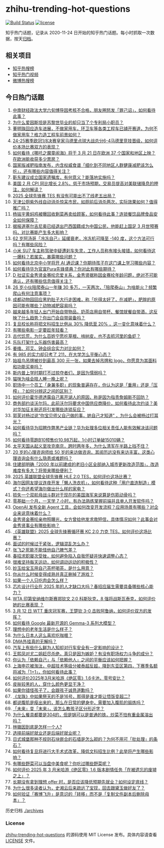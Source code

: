 # zhihu-trending-hot-questions

[![Build Status](https://github.com/justjavac/zhihu-trending-hot-questions/workflows/ci/badge.svg?branch=master)](https://github.com/justjavac/zhihu-trending-hot-questions/actions)
[![license](https://img.shields.io/github/license/justjavac/zhihu-trending-hot-questions)](https://github.com/justjavac/zhihu-trending-hot-questions/blob/master/LICENSE)

知乎热门话题，记录从 2020-11-24
日开始的知乎热门话题。每小时抓取一次数据，按天[归档](./archives)。

## 相关项目

- [知乎热搜榜](https://github.com/justjavac/zhihu-trending-top-search)
- [知乎热门视频](https://github.com/justjavac/zhihu-trending-hot-video)
- [微博热搜榜](https://github.com/justjavac/weibo-trending-hot-search)

## 今日热门话题

<!-- BEGIN -->
<!-- 最后更新时间 Thu Mar 13 2025 10:56:50 GMT+0800 (China Standard Time) -->

1. [中南财经政法大学六旬博导因考核不合格，朋友圈怒发「罪己诏」，如何看待此事？](https://www.zhihu.com/question/14749481583)
1. [为什么爱因斯坦是苏黎世毕业的却只当了个专利局小职员？](https://www.zhihu.com/question/293590270)
1. [董明珠回应造车进展，不做家用车，环卫车等各类工程车已铺开赛道，为何不做家用车？格力造工程车前景如何？](https://www.zhihu.com/question/14765860543)
1. [24-25赛季欧冠1/8决赛皇家马德里点球大战总分6-4马德里竞技晋级，如何评价本场比赛双方的表现？](https://www.zhihu.com/question/14813500385)
1. [如何看待《哪吒之魔童闹海》将于 3 月 21 日在欧洲 37 个国家和地区上映？在欧洲能收获多少票房？](https://www.zhihu.com/question/14685471590)
1. [国家版减肥指南发布，内含权威食谱「细化到不同地区人群健康减肥该怎么吃」，还有哪些内容值得关注？](https://www.zhihu.com/question/14675409502)
1. [靳东建议成立国家遗嘱库，有何意义？能落地实施吗？](https://www.zhihu.com/question/14261349975)
1. [美国 2 月 CPI 同比增长 2.8%，低于市场预期，交易员提高对美联储降息的押注，如何解读？](https://www.zhihu.com/question/14792341480)
1. [2025 全球先锋赛 TES 有没有可能出不了线老五出局？](https://www.zhihu.com/question/14788057062)
1. [天津公厕紫外线自动消杀惊呆市民，如厕前后消杀两次，实际效果如何？值得推广吗？](https://www.zhihu.com/question/14483860056)
1. [杨铭宇黄焖鸡被曝回收剩菜再卖给顾客，如何看待此事？连锁餐饮品牌食品安全如何保障？](https://www.zhihu.com/question/14756189503)
1. [据报道塞尔吉尼奥已经退出巴西国籍成为中国公民，他能赶上国足 3 月世预赛吗，对比赛能产生多大影响？](https://www.zhihu.com/question/14756996088)
1. [62 岁阿汤哥「冷冻自己」延缓衰老，冷冻机可降至 -140 度，这个方法可行吗？有哪些风险？](https://www.zhihu.com/question/14748292968)
1. [小米 SU7 车主称驾驶中疑遭刹车失灵，工作人员称有接头接错，如何看待这一爆料？若属实，暴露哪些问题？](https://www.zhihu.com/question/14743275049)
1. [如何看待北京中小学将开 AI 通识课？你期待孩子在这门课上学习哪些内容？](https://www.zhihu.com/question/14480046535)
1. [如何看待华为官宣Pura先锋盛典？你对此有哪些期待？](https://www.zhihu.com/question/14820563623)
1. [D 社证实金秀贤金赛纶恋爱关系，金秀贤据称因金赛纶年龄问题，绝对不可能承认，还有哪些信息值得关注？](https://www.zhihu.com/question/14763187395)
1. [26 岁小伙陪爬泰山一年赚 30 多万，一天两次，「陪爬泰山」为啥能火？频繁爬山有何注意事项？](https://www.zhihu.com/question/14642127666)
1. [成都动物园回应黑豹肚子大行走困难，称「吃得太好了，在减肥」，肥胖的原因可能有哪些？动物减肥容易吗？](https://www.zhihu.com/question/14591039900)
1. [越来越多年轻人出门开始自带物品，奶茶店用自带杯、餐馆就餐自带酒，这反映了什么趋势？你出门会自带装备吗？](https://www.zhihu.com/question/14740763420)
1. [复旦校长称将把文科招生比例从 30% 降低至 20% ，这一变化意味着什么？](https://www.zhihu.com/question/14659980602)
1. [有哪些电影一定要趁年轻看？](https://www.zhihu.com/question/25699277)
1. [古代饥荒，为什么百姓宁愿吃草根、啃树皮，也不去抓河里的鱼虾？](https://www.zhihu.com/question/13476829979)
1. [乐队打架什么乐器伤害最高？](https://www.zhihu.com/question/14326566751)
1. [姜维、邓艾、钟会综合实力对比如何？](https://www.zhihu.com/question/493270670)
1. [有 985 的实力却只考了 211，在大学怎么平衡心态？](https://www.zhihu.com/question/14520363222)
1. [始祖鸟吊牌被炒到最高 300 元一张，如果去掉吊牌和 logo，你愿意为其面料和功能买单吗？](https://www.zhihu.com/question/14667006770)
1. [斯内普上学时期打不过掠夺者们，是因为懦弱吗？](https://www.zhihu.com/question/14702062223)
1. [猫咪为啥会陪人睡一晚上呢？](https://www.zhihu.com/question/13289247152)
1. [职场中一个员工「身兼多职」的现象普遍存在，你认为这是「重用」还是「压榨」？如何分辨这之间的区别？](https://www.zhihu.com/question/14540779847)
1. [如何评价霍华德透露自己离开湖人的原因，称是因为指责詹姆斯不回防？](https://www.zhihu.com/question/14738827417)
1. [商务部约谈沃尔玛，此前沃尔玛要求中国供应商降价，如何看待此次约谈？美对华加征关税还将引发哪些连锁反应？](https://www.zhihu.com/question/14752619346)
1. [郭芙对杨过说“你宝贝师父自己做的事，她自己才知道” ，为什么会被杨过打耳光？](https://www.zhihu.com/question/2346959097)
1. [如何看待华为招聘作弊黑产业链？华为处理多位相关责任人能有效解决该问题吗？](https://www.zhihu.com/question/14693890972)
1. [如何看待零跑B10预售价10.98万起，1小时订单破15010辆？](https://www.zhihu.com/question/14609748825)
1. [太平天国从起义至攻克南京，跨时两年多，为什么清军在半路上挡不住？](https://www.zhihu.com/question/341487318)
1. [20 岁的心理咨询师给 50 岁的来访做咨询，其阅历远没有来访丰富，这类心理咨询会有什么隐患或难题吗？](https://www.zhihu.com/question/14675521111)
1. [住建部明确「2000 年以前建成的老旧小区全部纳入城市更新改造范围」，改造难度有多大？将带来哪些便利？](https://www.zhihu.com/question/14549472471)
1. [2025 英雄联盟全球先锋赛 HLE 2:0 TES，如何评价这场比赛？](https://www.zhihu.com/question/14601807552)
1. [海尔因网友提议连夜开发「懒人洗衣机」，如何看待这种「用户直连制造」模式？你还希望海尔做出什么样的家电？](https://www.zhihu.com/question/14665662419)
1. [损失一个双航母战斗群对于现在的美国海军来说算是伤筋动骨吗？](https://www.zhihu.com/question/14578165167)
1. [零基础一个月，一天学 7 小时，有办法熟练掌握前端并且单人开发软件吗？](https://www.zhihu.com/question/12118814783)
1. [OpenAI 发布全新 Agent 工具，会如何改变开发流程？应用场景有哪些？对企业来说意味着什么？](https://www.zhihu.com/question/14726988892)
1. [金秀贤金赛纶亲吻照曝光，女方曾给他发求救短信，具体情况如何？此事会对金秀贤事业有哪些影响？](https://www.zhihu.com/question/14697146690)
1. [《英雄联盟》2025 全球先锋赛循环赛 KC 2:0 力克 TES，如何评价这场比赛？](https://www.zhihu.com/question/14781702079)
1. [面试的时候过于紧张，逻辑混乱怎么办？](https://www.zhihu.com/question/1881501057475126000)
1. [张飞之死能不能怪他自己脾气差？](https://www.zhihu.com/question/14113726808)
1. [春招求职屡次受挫，如何避免陷入自我怀疑并快速调整心态？](https://www.zhihu.com/question/14585045459)
1. [很难坚持每天运动，如何调动运动的积极性？](https://www.zhihu.com/question/14209148004)
1. [妙玉给宝玉用自己茶杯喝茶，是什么用意？](https://www.zhihu.com/question/14112321137)
1. [你从什么时候变得成熟并真正删掉了游戏？](https://www.zhihu.com/question/14623532912)
1. [如果一个人只吃肉会怎么样？](https://www.zhihu.com/question/280258775)
1. [芯片设计行业在 2025 年的人才缺口大吗？春招应届生需要具备哪些核心能力？](https://www.zhihu.com/question/13658383539)
1. [WTA 印第安纳维尔斯赛郑钦文 2:0 科斯狄克，8 强将战斯瓦泰克，如何评价她的比赛表现 ？](https://www.zhihu.com/question/14760575782)
1. [3 月 12 日 WTT 重庆冠军赛，王楚钦 3-0 击败阿鲁纳，如何评价双方的发挥？](https://www.zhihu.com/question/14738753593)
1. [如何看待 Google 最新开源的 Gemma-3 系列大模型？](https://www.zhihu.com/question/14777841836)
1. [理想中的老年生活是什么样子？](https://www.zhihu.com/question/31498713)
1. [为什么日本人这么喜欢吃咖喱？](https://www.zhihu.com/question/31292836)
1. [DMA外挂真的无解吗？](https://www.zhihu.com/question/658012196)
1. [汽车上有些什么鲜为人知却对行车安全有一定影响的设计？](https://www.zhihu.com/question/51874342)
1. [王熙凤对尤二姐赶尽杀绝，真只是因为嫉妒？有没有职场权力斗争的成分？](https://www.zhihu.com/question/14111481189)
1. [你认为「依赖自己」与「依赖他人」之间的平衡应该如何把握？](https://www.zhihu.com/question/12088544733)
1. [上海申花被淘汰，中超技术等级分被泰超反超，降到东亚区第四，下赛季名额将减为「1+1」，你如何看待此事？](https://www.zhihu.com/question/14743479393)
1. [如何评价2025年3月米哈游《绝区零》1.6卡池，零号安比？](https://www.zhihu.com/question/14586607326)
1. [皮肤较黑的人，穿什么颜色更显干净？](https://www.zhihu.com/question/13545364436)
1. [如果你错怪孩子了，会跟孩子诚恳道歉吗？](https://www.zhihu.com/question/14365972283)
1. [《龙珠》中如果祭天的不是16号，那得是谁才能让悟饭变超二?](https://www.zhihu.com/question/523171115)
1. [都说腹肌是瘦出来的，那么在日常的健身中，需要加入腹肌的锻炼吗？](https://www.zhihu.com/question/13904149025)
1. [「未来」变「末来」，该怎么教孩子区分形近字？](https://www.zhihu.com/question/12491833865)
1. [为什么餐具都要是304的，但是锅可以是普通的铁，炒菜不怕有重金属溶出吗？](https://www.zhihu.com/question/644077229)
1. [林徽因到底是怎样一个人?](https://www.zhihu.com/question/37401368)
1. [选择前端好就业还是后端好就业呢？](https://www.zhihu.com/question/14103789629)
1. [日式城堡那种不规则石块嵌合的石墙是怎么砌的？为何不用可「批处理」的条石？](https://www.zhihu.com/question/265230296)
1. [如何看待复旦将进行大手术式改革，降低文科招生比例？此举将产生哪些影响？](https://www.zhihu.com/question/14642125496)
1. [有哪些野菜可以当盘中美食呢？你吃过哪些野菜呢？](https://www.zhihu.com/question/479404556)
1. [如何评价 2025 年 3 月米哈游《绝区零》1.6 版本剧情任务「在被遗忘的废墟之上」？](https://www.zhihu.com/question/14586102084)
1. [长期没有拿到理想 offer 时，是否应该降低预期先就业？如何设定底线？](https://www.zhihu.com/question/13658082829)
1. [为什么很多读者认为，史湘云后来疏远了宝钗，回去跟黛玉做好友了？](https://www.zhihu.com/question/14573864981)
1. [如何验证「赛博飞升」是意识的「转移」而不是「复制文件副本后删除母本」？](https://www.zhihu.com/question/14300369097)

<!-- END -->

历史归档 [./archives](./archives)

### License

[zhihu-trending-hot-questions](https://github.com/justjavac/zhihu-trending-hot-questions)
的源码使用 MIT License 发布。具体内容请查看 [LICENSE](./LICENSE) 文件。
